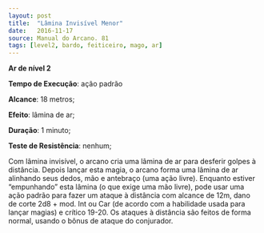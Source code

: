 ```yaml
---
layout: post
title:  "Lâmina Invisível Menor"
date:   2016-11-17
source: Manual do Arcano. 81
tags: [level2, bardo, feiticeiro, mago, ar]
---
```


**Ar de nível 2**

**Tempo de Execução**: ação padrão

**Alcance**: 18 metros;

**Efeito**: lâmina de ar;

**Duração**: 1 minuto;

**Teste de Resistência**: nenhum;

Com lâmina invisível, o arcano cria 
uma lâmina de ar para desferir golpes à 
distância. Depois lançar esta magia, o arcano forma uma lâmina de ar alinhando 
seus dedos, mão e antebraço (uma ação livre). Enquanto estiver “empunhando” esta 
lâmina (o que exige uma mão livre), pode 
usar uma ação padrão para fazer um ataque à distância com alcance de 12m, dano 
de corte 2d8 + mod. Int ou Car (de acordo com a habilidade usada para lançar magias) e crítico 19-20. Os ataques à distância são feitos de forma normal, usando o 
bônus de ataque do conjurador.